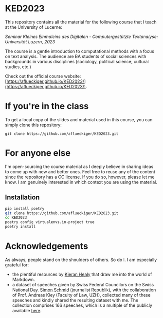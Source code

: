 # KED2023
This repository contains all the material for the following course that I teach at the University of Lucerne:

*Seminar Kleines Einmaleins des Digitalen - Computergestützte Textanalyse: Universität Luzern, 2023*

The course is a gentle introduction to computational methods with a focus on text analysis. The audience are BA students of social sciences with backgrounds in various disciplines (sociology, political science, cultural studies, etc.)

Check out the official course website:
[https://aflueckiger.github.io/KED2023/](https://aflueckiger.github.io/KED2023/).

# If you're in the class

To get a local copy of the slides and material used in this course, you can simply clone this repository:

`git clone https://github.com/aflueckiger/KED2023.git`

# For anyone else

I'm open-sourcing the course material as I deeply believe in sharing ideas to come up with new and better ones. Feel free to reuse any of the content since the repository has a CC license. If you do so, however, please let me know. I am genuinely interested in which context you are using the material. 

## Installation

```bash
pip install poetry
git clone https://github.com/aflueckiger/KED2023.git
cd KED2023
poetry config virtualenvs.in-project true
poetry install
```

# Acknowledgements

As always, people stand on the shoulders of others. So do I. I am especially grateful for:

- the plentiful resources by [Kieran Healy](https://kieranhealy.org) that draw me into the world of Markdown.
- a dataset of speeches given by Swiss Federal Councilors on the Swiss National Day. [Simon Schmid](https://www.republik.ch/~simonschmid) (journalist Republik), with the collaboration of Prof. Andreas Kley (Faculty of Law, UZH), collected many of these speeches and kindly shared the resulting dataset with me. The collection comprises 166 speeches, which is a multiple of the publicly available [here](https://www.admin.ch/gov/de/start/dokumentation/reden/ansprachen-zum-nationalfeiertag.html).
